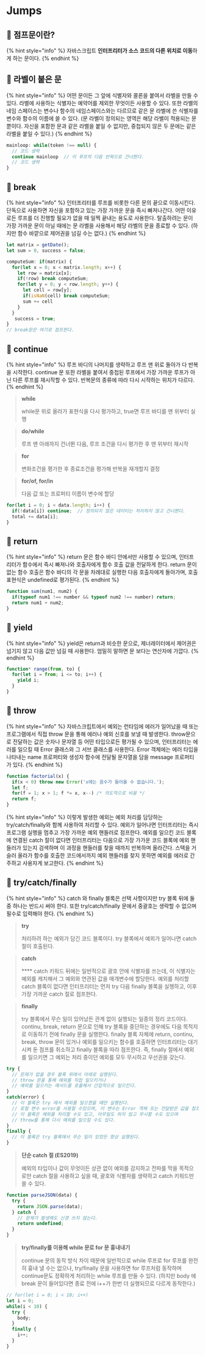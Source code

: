 # Jumps

## 🐇 점프문이란?

{% hint style="info" %}
자바스크립트 **인터프리터가 소스 코드의 다른 위치로 이동**하게 하는 문이다.
{% endhint %}

## 🐇 라벨이 붙은 문

{% hint style="info" %}
어떤 문이든 그 앞에 식별자와 콜론을 붙여서 라벨을 만들 수 있다. 라벨에 사용하는 식별자는 예약어를 제외한 무엇이든 사용할 수 있다. 또한 라벨의 네임 스페이스는 변수나 함수의 네임스페이스와는 다르므로 같은 문 라벨에 쓴 식별자를 변수와 함수의 이름에 쓸 수 있다. (문 라벨이 정의되는 영역은 해당 라벨이 적용되는 문 뿐이다. 자신을 포함한 문과 같은 라벨을 붙일 수 없지만, 중첩되지 않은 두 문에는 같은 라벨을 붙일 수 있다.)
{% endhint %}

```javascript
mainloop: while(token !== null) {
  // 코드 생략
  continue mainloop  // 이 루프의 다음 반복으로 건너뛴다.
  // 코드 생략
}
```

## 🐇 break

{% hint style="info" %}
인터프리터를 루프를 비롯한 다른 문의 끝으로 이동시킨다. 단독으로 사용하면 자신을 포함하고 있는 가장 가까운 문을 즉시 빠져나간다. 어떤 이유로든 루프를 더 진행할 필요가 없을 때 일찍 끝내는 용도로 사용한다. 탈출하려는 문이 가장 가까운 문이 아닐 때에는 문 라벨을 사용해서 해당 라벨의 문을 종료할 수 있다. (하지만 함수 바깥으로 제어권을 넘길 수는 없다.)
{% endhint %}

```javascript
let matrix = getDate();
let sum = 0, success = false;

computeSum: if(matrix) {
  for(let x = 0; x < matrix.length; x++) {
    let row = matrix[x];
    if(!row) break computeSum;
    for(let y = 0; y < row.length; y++) {
      let cell = row[y];
      if(isNaN(cell) break computeSum;
      sum += cell
    }
  }
   success = true;
}
// break문은 여기로 점프한다.
```

## 🐇 continue

{% hint style="info" %}
루프 바디의 나머지를 생략하고 루프 맨 위로 돌아가 다 반복을 시작한다. continue 문 또한 라벨을 붙여서 중첩된 루프에서 가장 가까운 루프가 아닌 다른 루프를 재시작할 수 있다. 반복문의 종류에 따라 다시 시작하는 위치가 다르다.
{% endhint %}

> **while**
>
> while문 위로 올라가 표현식을 다시 평가하고, true면 루프 바디를 맨 위부터 실행

> **do/while**
>
> 루프 맨 아래까지 건너뛴 다음, 루프 조건을 다시 평가한 후 맨 위부터 재시작

> **for**
>
> 변화조건을 평가한 후 종료조건을 평가해 반복을 재개할지 결정

> **for/of, for/in**
>
> 다음 값 또는 프로퍼티 이름이 변수에 할당

```javascript
for(let i = 0; i < data.length; i++) {
  if(!data[i]) continue;  // 정의되지 않은 데이터는 처리하지 않고 건너뛴다.
  total += data[i];
}
```

## 🐇 return

{% hint style="info" %}
return 문은 함수 바디 안에서만 사용할 수 있으며, 인터프리터가 함수에서 즉시 빠져나와 호출자에게 함수 호출 값을 전달하게 한다. return 문이 없는 함수 호출은 함수 바디의 각 문을 차례대로 실행한 다음 호출자에게 돌아가며, 호출 표현식은 undefined로 평가된다.
{% endhint %}

```javascript
function sum(num1, num2) {
  if(typeof num1 !== number && typeof num2 !== number) return;
  return num1 + num2;
}
```

## 🐇 yield

{% hint style="info" %}
yield은 return과 비슷한 문으로, 제너레이터에서 제어권은 넘기지 않고 다음 값만 넘길 때 사용한다. 엄밀히 말하면 문 보다는 연산자에 가깝다.
{% endhint %}

```javascript
function* range(from, to) {
  for(let i = from; i <= to; i++) {
    yield i;
  }
}
```

## 🐇 throw

{% hint style="info" %}
자바스크립트에서 예외는 런타임에 에러가 일어났을 때 또는 프로그램에서 직접 throw 문을 통해 에러나 예외 신호를 보낼 때 발생한다. throw문으로 전달하는 값은 숫자나 문자열 등 어떤 타입으로든 평가될 수 있으며, 인터프리터는 에러를 일으킬 때 Error 클래스와 그 서브 클래스를 사용한다. Error 객체에는 에러 타입을 나타내는 name 프로퍼티와 생성자 함수에 전달될 문자열을 담을 message 프로퍼티가 있다.&#x20;
{% endhint %}

```javascript
function factorial(x) {
  if(x < 0) throw new Error('x에는 음수가 들어올 수 없습니다.');
  let f;
  for(f = 1; x > 1; f *= x, x--) /* 의도적으로 비움 */
  return f;
}
```

{% hint style="info" %}
이렇게 발생한 예외는 예외 처리를 담당하는 try/catch/finally와 함께 사용하여 처리할 수 있다. 예외가 일어나면 인터프리터는 즉시 프로그램 실행을 멈추고 가장 가까운 예외 핸들러로 점프한다. 예외를 일으킨 코드 블록에 연결된 catch 절이 없다면 인터프리터는 다음으로 가장 가가운 코드 블록에 예외 핸들러가 있는지 검색하며 이 과정을 핸들러를 찾을 때까지 반복하며 올라간다. 스택을 거슬러 올라가 함수를 호출한 코드에서까지 예외 핸들러를 찾지 못하면 예외를 에러로 간주하고 사용자게 보고한다.
{% endhint %}

## 🐇 try/catch/finally

{% hint style="info" %}
catch 와 finally 블록은 선택 사항이지만 try 블록 뒤에 둘 중 하나는 반드시 써야 한다. 또한 try/catch/finally 문에서 중괄호는 생략할 수 없으며 필수로 입력해야 한다.
{% endhint %}

> **try**
>
> 처리하려 하는 예외가 담긴 코드 블록이다. try 블록에서 예외가 일어나면 catch절이 호출된다.

> **catch**
>
> &#x20;**** catch 키워드 뒤에는 일반적으로 괄호 안에 식별자를 쓰는데, 이 식별자는 예외를 캐치해서 그 예외와 연관된 값을 매개변수에 할당한다. 예외를 처리할 catch 블록이 없다면 인터프리터는 먼저 try 다음 finally 블록을 실행하고, 이후 가장 가까운 catch 절로 점프한다.

> **finally**
>
> try 블록에서 무슨 일이 있어났든 관계 없이 실행되는 일종의 정리 코드이다. continu, break, return 문으로 인해 try 블록을 중단하는 경우에도 다음 목적지로 이동하기 전에 finally 문을 실행한다. finally 블록 자체에 return, continu, break, throw 문이 있거나 예외를 일으키는 함수를 호출하면 인터프리터는 대기시켜 둔 점프를 취소하고 finally 블록을 따라 점프한다. 즉, finally 절에서 예외를 일으키면 그 예외는 처리 중이던 예외를 모두 무시하고 우선권을 갖는다.

```javascript
try {
  // 문제가 없을 경우 블록 위에서 아래로 실행된다.
  // throw 문을 통해 예외를 직접 일으키거나
  // 예외를 일으키는 메서드를 호출해서 간접적으로 일으킨다. 
}
catch(error) {
  // 이 블록은 try 에서 예외를 일으켰을 때만 실행된다.
  // 로컬 변수 error을 사용할 수있으며, 이 변수는 Error 객체 또는 전달받은 값을 참조한다.
  // 이 블록은 예외를 처리할 수도 있고, 아무일도 하지 않고 무시할 수도 있으며
  // throw를 통해 다시 예외를 일으킬 수도 있다.
}
finally {
  // 이 블록은 try 블록에서 무슨 일이 있었든 항상 실행된다.
}
```

> **단순 catch 절 (ES2019)**
>
> 예외의 타입이나 값이 무엇이든 상관 없이 예외를 감지하고 전파를 막을 목적으로만 catch 절을 사용하고 싶을 때, 괄호와 식별자를 생략하고 catch 키워드만 쓸 수 있다.

```javascript
function parseJSON(data) {
  try {
    return JSON.parse(data);
  } catch {
    // 문제가 발생해도 신경 쓰지 않는다.
    return undefined;
  }
}
```

> **try/finally를 이용해 while 문로 for 문 흉내내기**
>
> continue 문의 동작 방식 차이 때문에 일반적으로 while 루프로 for 루프를 완전히 흉내 낼 수는 없으나, try/finally 문을 사용하면 for 루프처럼 동작하며 continue문도 정확하게 처리하는 while 루프를 만들 수 있다. (하지만 body 에 break 문이 들어있다면 종료 전에 i++가 한번 더 실행되므로 다르게 동작한다.)

```javascript
// for(let i = 0; i < 10; i++)
let i = 0;
while(i < 10) {
  try {
    body;
  }
  finally {
    i++;
  }
}
```

